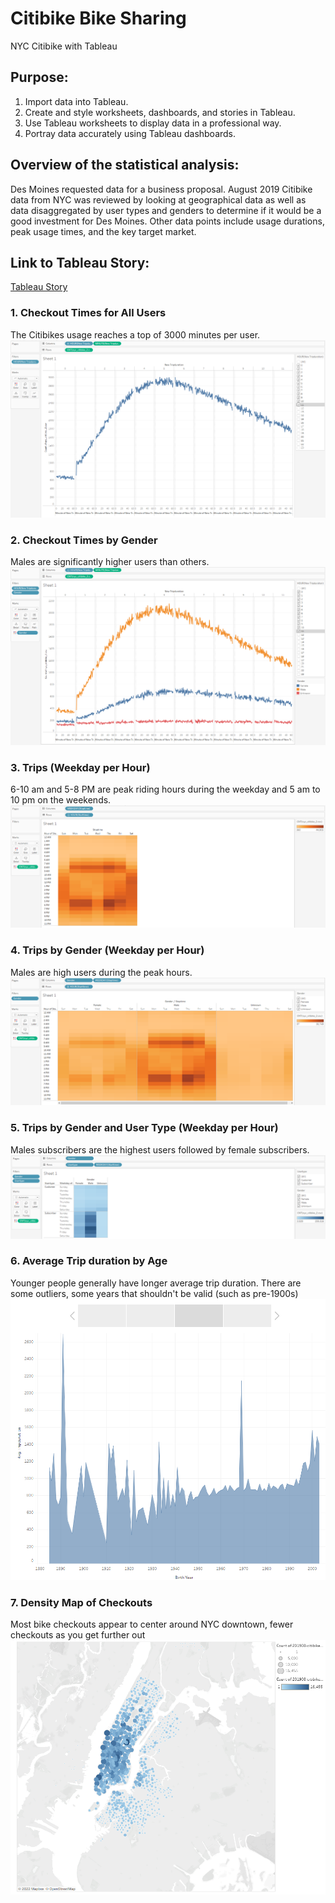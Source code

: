 # Citibike Bike Sharing
NYC Citibike with Tableau

## Purpose: 
1. Import data into Tableau.
2. Create and style worksheets, dashboards, and stories in Tableau.
3. Use Tableau worksheets to display data in a professional way.
4. Portray data accurately using Tableau dashboards.

## Overview of the statistical analysis:
Des Moines requested data for a business proposal.  August 2019 Citibike data from NYC was reviewed by looking at geographical data as well as data disaggregated by user types and genders to determine if it would be a good investment for Des Moines.  Other data points include usage durations, peak usage times, and the key target market. 

## Link to Tableau Story: 
[Tableau Story](https://public.tableau.com/views/NYC_Citibike_Checkouts/CitibikeBikeSharingUserData?:language=en-US&:display_count=n&:origin=viz_share_link)

### 1. Checkout Times for All Users
The Citibikes usage reaches a top of 3000 minutes per user.
![Pic1](https://github.com/zhangkevq/bikesharing/blob/main/images/user_checkout.png)

### 2. Checkout Times by Gender
Males are significantly higher users than others. 
![Pic2](https://github.com/zhangkevq/bikesharing/blob/main/images/gender_checkout.png)

### 3. Trips (Weekday per Hour)
6-10 am and 5-8 PM are peak riding hours during the weekday and 5 am to 10 pm on the weekends.
![Pic3](https://github.com/zhangkevq/bikesharing/blob/main/images/trips_by_weekday.png)

### 4. Trips by Gender (Weekday per Hour)
Males are high users during the peak hours. 
![Pic4](https://github.com/zhangkevq/bikesharing/blob/main/images/trips_by_gender.png)

### 5. Trips by Gender and User Type (Weekday per Hour)
Males subscribers are the highest users followed by female subscribers. 
![Pic5](https://github.com/zhangkevq/bikesharing/blob/main/images/trips_by_gender_by_weekday.png)

### 6. Average Trip duration by Age
Younger people generally have longer average trip duration. There are some outliers, some years that shouldn't be valid (such as pre-1900s)
![Pic6](https://github.com/zhangkevq/bikesharing/blob/main/images/avg_tripdura_age.png)

### 7. Density Map of Checkouts
Most bike checkouts appear to center around NYC downtown, fewer checkouts as you get further out
![Pic7](https://github.com/zhangkevq/bikesharing/blob/main/images/density_map.png)

